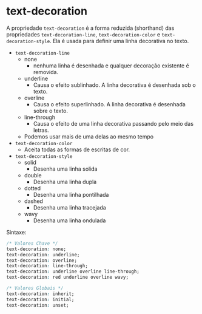 # text-decoration

A propriedade `text-decoration` é a forma reduzida (shorthand) das propriedades `text-decoration-line`, `text-decoration-color` e `text-decoration-style`. Ela é usada para definir uma linha decorativa no texto.

* `text-decoration-line`
  * none
    * nenhuma linha é desenhada e qualquer decoração existente é removida.
  * underline
    * Causa o efeito sublinhado. A linha decorativa é desenhada sob o texto.
  * overline
    * Causa o efeito superlinhado. A linha decorativa é desenhada sobre o texto.
  * line-through
    * Causa o efeito de uma linha decorativa passando pelo meio das letras.
  * Podemos usar mais de uma delas ao mesmo tempo
* `text-decoration-color`
  * Aceita todas as formas de escritas de cor.
* `text-decoration-style`
  * solid
    * Desenha uma linha solida
  * double
    * Desenha uma linha dupla
  * dotted
    * Desenha uma linha pontilhada
  * dashed
    * Desenha uma linha tracejada
  * wavy
    * Desenha uma linha ondulada

Sintaxe:

```css
/* Valores Chave */
text-decoration: none;
text-decoration: underline;
text-decoration: overline;
text-decoration: line-through;
text-decoration: underline overline line-through;
text-decoration: red underline overline wavy;

/* Valores Globais */
text-decoration: inherit;
text-decoration: initial;
text-decoration: unset;
